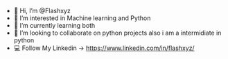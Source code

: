 - 👋 Hi, I’m @Flashxyz
- 👀 I’m interested in Machine learning and Python
- 🌱 I’m currently learning both
- 💞️ I’m looking to collaborate on python projects also i am a intermidiate in python
- 💻 Follow My Linkedin -> https://www.linkedin.com/in/flashxyz/

<!---
Flashxyz/Flashxyz is a ✨ special ✨ repository because its `README.md` (this file) appears on your GitHub profile.
You can click the Preview link to take a look at your changes.
--->
